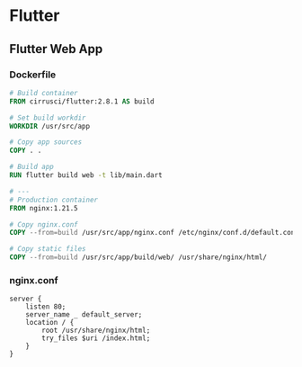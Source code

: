 # Flutter

## Flutter Web App

### Dockerfile

```dockerfile
# Build container
FROM cirrusci/flutter:2.8.1 AS build

# Set build workdir
WORKDIR /usr/src/app

# Copy app sources
COPY . .

# Build app
RUN flutter build web -t lib/main.dart

# ---
# Production container
FROM nginx:1.21.5

# Copy nginx.conf
COPY --from=build /usr/src/app/nginx.conf /etc/nginx/conf.d/default.conf

# Copy static files
COPY --from=build /usr/src/app/build/web/ /usr/share/nginx/html/
```

### nginx.conf

```nginx configuration
server { 
    listen 80;
    server_name _ default_server;
    location / {
        root /usr/share/nginx/html;
        try_files $uri /index.html;
    }
}
```